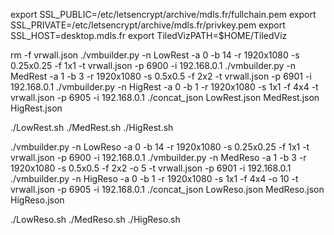 export SSL_PUBLIC=/etc/letsencrypt/archive/mdls.fr/fullchain.pem
export SSL_PRIVATE=/etc/letsencrypt/archive/mdls.fr/privkey.pem
export SSL_HOST=desktop.mdls.fr
export TiledVizPATH=$HOME/TiledViz


rm -f vrwall.json
./vmbuilder.py -n LowRest -a 0 -b 14 -r 1920x1080 -s 0.25x0.25 -f 1x1 -t vrwall.json -p 6900 -i 192.168.0.1
./vmbuilder.py -n MedRest -a 1 -b 3 -r 1920x1080 -s 0.5x0.5 -f 2x2 -t vrwall.json -p 6901 -i 192.168.0.1
./vmbuilder.py -n HigRest -a 0 -b 1 -r 1920x1080 -s 1x1 -f 4x4 -t vrwall.json -p 6905 -i 192.168.0.1
./concat_json LowRest.json MedRest.json HigRest.json


./LowRest.sh 
./MedRest.sh
./HigRest.sh 


./vmbuilder.py -n LowReso -a 0 -b 14 -r 1920x1080 -s 0.25x0.25 -f 1x1 -t vrwall.json -p 6900 -i 192.168.0.1
./vmbuilder.py -n MedReso -a 1 -b 3 -r 1920x1080 -s 0.5x0.5 -f 2x2 -o 5 -t vrwall.json -p 6901 -i 192.168.0.1
./vmbuilder.py -n HigReso -a 0 -b 1 -r 1920x1080 -s 1x1 -f 4x4 -o 10 -t vrwall.json -p 6905 -i 192.168.0.1
./concat_json LowReso.json MedReso.json HigReso.json

./LowReso.sh 
./MedReso.sh
./HigReso.sh 
